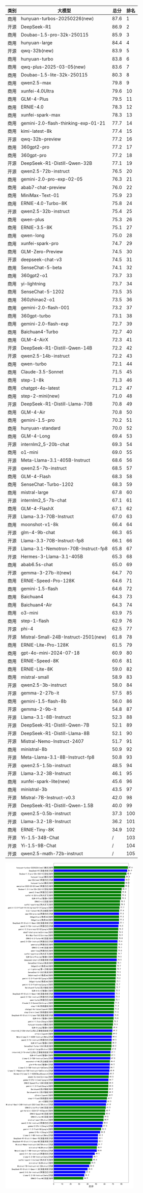 
| 类别 | 大模型                         | 总分 | 排名 |
|-----|------------------------------|---------|----|
|商用|hunyuan-turbos-20250226(new)|87.6|1|
|开源|DeepSeek-R1|86.9|2|
|商用|Doubao-1.5-pro-32k-250115|85.9|3|
|商用|hunyuan-large|84.4|4|
|开源|qwq-32b(new)|83.9|5|
|商用|hunyuan-turbo|83.8|6|
|商用|qwq-plus-2025-03-05(new)|83.6|7|
|商用|Doubao-1.5-lite-32k-250115|80.3|8|
|商用|qwen2.5-max|79.8|9|
|商用|xunfei-4.0Ultra|79.6|10|
|商用|GLM-4-Plus|79.5|11|
|商用|ERNIE-4.0|78.3|12|
|商用|xunfei-spark-max|78.3|13|
|商用|gemini-2.0-flash-thinking-exp-01-21|77.7|14|
|商用|kimi-latest-8k|77.4|15|
|开源|qwq-32b-preview|77.2|16|
|商用|360gpt2-pro|77.2|17|
|商用|360gpt-pro|77.2|18|
|开源|DeepSeek-R1-Distill-Qwen-32B|77.1|19|
|开源|qwen2.5-72b-instruct|76.5|20|
|商用|gemini-2.0-pro-exp-02-05|76.3|21|
|商用|abab7-chat-preview|76.0|22|
|商用|MiniMax-Text-01|75.9|23|
|商用|ERNIE-4.0-Turbo-8K|75.8|24|
|开源|qwen2.5-32b-instruct|75.4|25|
|商用|qwen-plus|75.3|26|
|商用|ERNIE-3.5-8K|75.1|27|
|商用|qwen-long|75.0|28|
|商用|xunfei-spark-pro|74.7|29|
|商用|GLM-Zero-Preview|74.5|30|
|开源|deepseek-chat-v3|74.5|31|
|商用|SenseChat-5-beta|74.1|32|
|商用|360gpt2-o1|73.7|33|
|商用|yi-lightning|73.7|34|
|商用|SenseChat-5-1202|73.5|35|
|商用|360zhinao2-o1|73.5|36|
|商用|gemini-2.0-flash-001|73.2|37|
|商用|360gpt-turbo|73.1|38|
|商用|gemini-2.0-flash-exp|72.7|39|
|商用|Baichuan4-Turbo|72.7|40|
|商用|GLM-4-AirX|72.3|41|
|开源|DeepSeek-R1-Distill-Qwen-14B|72.2|42|
|开源|qwen2.5-14b-instruct|72.2|43|
|商用|qwen-turbo|72.1|44|
|商用|Claude-3.5-Sonnet|71.5|45|
|商用|step-1-8k|71.3|46|
|商用|chatgpt-4o-latest|71.2|47|
|商用|step-2-mini(new)|71.0|48|
|开源|DeepSeek-R1-Distill-Llama-70B|70.8|49|
|商用|GLM-4-Air|70.8|50|
|商用|gemini-1.5-pro|70.2|51|
|商用|hunyuan-standard|70.0|52|
|商用|GLM-4-Long|69.4|53|
|开源|internlm2_5-20b-chat|69.3|54|
|商用|o1-mini|69.0|55|
|开源|Meta-Llama-3.1-405B-Instruct|68.6|56|
|开源|qwen2.5-7b-instruct|68.5|57|
|商用|GLM-4-Flash|68.3|58|
|商用|SenseChat-Turbo-1202|68.3|59|
|商用|mistral-large|67.8|60|
|开源|internlm2_5-7b-chat|67.1|61|
|商用|GLM-4-FlashX|67.1|62|
|开源|Llama-3.3-70B-Instruct|67.0|63|
|商用|moonshot-v1-8k|66.4|64|
|开源|glm-4-9b-chat|66.3|65|
|开源|Llama-3.3-70B-Instruct-fp8|66.1|66|
|开源|Llama-3.1-Nemotron-70B-Instruct-fp8|65.8|67|
|开源|Hermes-3-Llama-3.1-405B|65.3|68|
|商用|abab6.5s-chat|65.0|69|
|开源|gemma-3-27b-it(new)|64.7|70|
|商用|ERNIE-Speed-Pro-128K|64.6|71|
|商用|gemini-1.5-flash|64.6|72|
|商用|Baichuan4|64.3|73|
|商用|Baichuan4-Air|64.3|74|
|商用|o3-mini|63.9|75|
|商用|step-1-flash|62.9|76|
|开源|phi-4|62.5|77|
|开源|Mistral-Small-24B-Instruct-2501(new)|61.8|78|
|商用|ERNIE-Lite-Pro-128K|61.5|79|
|商用|gpt-4o-mini-2024-07-18|60.9|80|
|商用|ERNIE-Speed-8K|60.6|81|
|商用|ERNIE-Lite-8K|59.0|82|
|商用|mistral-small|58.9|83|
|开源|qwen2.5-3b-instruct|58.0|84|
|开源|gemma-2-27b-it|57.5|85|
|商用|gemini-1.5-flash-8b|56.0|86|
|开源|gemma-2-9b-it|54.8|87|
|开源|Llama-3.1-8B-Instruct|52.3|88|
|开源|DeepSeek-R1-Distill-Qwen-7B|52.1|89|
|开源|DeepSeek-R1-Distill-Llama-8B|52.1|90|
|开源|Mistral-Nemo-Instruct-2407|51.7|91|
|商用|ministral-8b|50.9|92|
|开源|Meta-Llama-3.1-8B-Instruct-fp8|50.8|93|
|开源|qwen2.5-1.5b-instruct|48.5|94|
|开源|Llama-3.2-3B-Instruct|46.1|95|
|商用|xunfei-spark-lite(new)|45.6|96|
|商用|ministral-3b|43.5|97|
|开源|Mistral-7B-Instruct-v0.3|42.0|98|
|开源|DeepSeek-R1-Distill-Qwen-1.5B|40.0|99|
|开源|qwen2.5-0.5b-instruct|37.3|100|
|开源|Llama-3.2-1B-Instruct|36.2|101|
|商用|ERNIE-Tiny-8K|34.9|102|
|开源|Yi-1.5-34B-Chat|/|103|
|开源|Yi-1.5-9B-Chat|/|104|
|开源|qwen2.5-math-72b-instruct|/|105|


![lin](../pic/总分.png)
